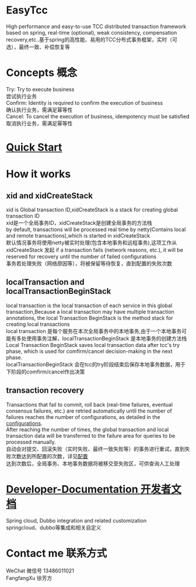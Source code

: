 # EasyTcc
High performance and easy-to-use TCC distributed transaction framework based on spring, real-time (optional), weak consistency, compensation recovery,etc..基于spring的高性能、易用的TCC分布式事务框架，实时（可选），最终一致、补偿恢复等 

# Concepts 概念
Try: Try to execute business  
尝试执行业务  
Confirm: Identity is required to confirm the execution of business  
确认执行业务，需满足幂等性  
Cancel: To cancel the execution of business, idempotency must be satisfied  
取消执行业务，需满足幂等性

# [Quick Start](https://github.com/HiFangfangXu/EasyTcc/wiki/Quick-Start)

# How it works
## xid and xidCreateStack
xid is Global transaction ID,xidCreateStack is a stack for creating global transaction ID  
xid是一个全局事务ID，xidCreateStack是创建全局事务的方法栈  
by default, transactions will be processed real time by netty(Contains local and remote transactions),which is started in xidCreateStack  
默认情况事务将使用netty被实时处理(包含本地事务和远程事务),这项工作从 xidCreateStack 发起
if a transaction fails (network reasons, etc.), it will be reserved for recovery until the number of failed configurations  
事务若处理失败（网络原因等），将被保留等待恢复，直到配置的失败次数

## localTransaction and localTransactionBeginStack
local transaction is the local transaction of each service in this global transaction,Because a local transaction may have multiple transaction annotations, the local Transaction BeginStack is the method stack for creating local transactions  
local transaction 是每个服务在本次全局事务中的本地事务,由于一个本地事务可能有多处使用事务注解，localTransactionBeginStack 是本地事务的创建方法栈  
Local Transaction BeginStack saves local transaction data after tcc's try phase, which is used for comfirm/cancel decision-making in the next phase.  
localTransactionBeginStack 会在tcc的try阶段结束后保存本地事务数据，用于下阶段的comfirm/cancel作出决策  

## transaction recovery
Transactions that fail to commit, roll back (real-time failures, eventual consensus failures, etc.) are retried automatically until the number of failures reaches the number of configurations, as detailed in the [configurations](https://github.com/HiFangfangXu/EasyTcc/wiki/Configurations).    
After reaching the number of times, the global transaction and local transaction data will be transferred to the failure area for queries to be processed manually.  
自动会对提交、回滚失败（实时失败、最终一致失败等）的事务进行重试，直到失败次数达到所配置的次数，详见[配置](https://github.com/HiFangfangXu/EasyTcc/wiki/Configurations)  
达到次数后，全局事务、本地事务数据将被移交至失败区，可供查询人工处理  

# [Developer-Documentation 开发者文档](https://github.com/HiFangfangXu/EasyTcc/wiki/Developer-Documentation)
Spring cloud, Dubbo integration and related customization  
springcloud、dubbo等集成和相关自定义  

# Contact me 联系方式
WeChat 微信号 13486011021  
FangfangXu 徐芳方
